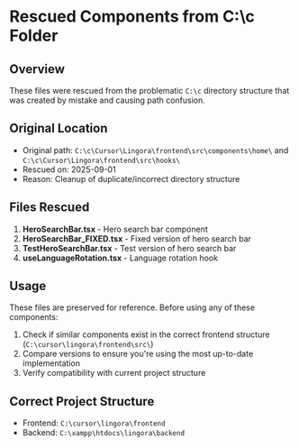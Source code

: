 # Rescued Components from C:\c Folder

## Overview
These files were rescued from the problematic `C:\c` directory structure that was created by mistake and causing path confusion.

## Original Location
- Original path: `C:\c\Cursor\Lingora\frontend\src\components\home\` and `C:\c\Cursor\Lingora\frontend\src\hooks\`
- Rescued on: 2025-09-01
- Reason: Cleanup of duplicate/incorrect directory structure

## Files Rescued
1. **HeroSearchBar.tsx** - Hero search bar component
2. **HeroSearchBar_FIXED.tsx** - Fixed version of hero search bar 
3. **TestHeroSearchBar.tsx** - Test version of hero search bar
4. **useLanguageRotation.tsx** - Language rotation hook

## Usage
These files are preserved for reference. Before using any of these components:
1. Check if similar components exist in the correct frontend structure (`C:\cursor\lingora\frontend\src\`)
2. Compare versions to ensure you're using the most up-to-date implementation
3. Verify compatibility with current project structure

## Correct Project Structure
- Frontend: `C:\cursor\lingora\frontend`
- Backend: `C:\xampp\htdocs\lingora\backend`